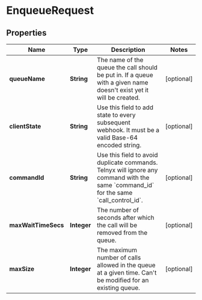 

# EnqueueRequest


## Properties

| Name | Type | Description | Notes |
|------------ | ------------- | ------------- | -------------|
|**queueName** | **String** | The name of the queue the call should be put in. If a queue with a given name doesn&#39;t exist yet it will be created. |  [optional] |
|**clientState** | **String** | Use this field to add state to every subsequent webhook. It must be a valid Base-64 encoded string. |  [optional] |
|**commandId** | **String** | Use this field to avoid duplicate commands. Telnyx will ignore any command with the same &#x60;command_id&#x60; for the same &#x60;call_control_id&#x60;. |  [optional] |
|**maxWaitTimeSecs** | **Integer** | The number of seconds after which the call will be removed from the queue. |  [optional] |
|**maxSize** | **Integer** | The maximum number of calls allowed in the queue at a given time. Can&#39;t be modified for an existing queue. |  [optional] |



